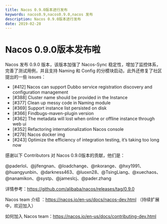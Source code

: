 ```yaml
---
title: Nacos 0.9.0版本进行发布
keywords: nacos0.9,nacos0.9.0,nacos 发布
description: Nacos 0.9.0版本进行发布
date: 2019-02-28
---
```

# Nacos 0.9.0版本发布啦

Nacos 发布 0.9.0 版本，该版本加强了 Nacos-Sync 稳定性，增加了监控体系，完善了测试用例，并且支持 Naming 和 Config 的分模块启动，此外还修复了社区提出的一些 issues：

* [#412] Nacos can support Dubbo service registration discovery and configuration management
* [#388] Cluster name should be provided in the Instance
* [#377] Clean up messy code in Naming module
* [#369] Support instance list persisted on disk
* [#366] Findbugs-maven-plugin version
* [#362] The metadata will lost when online or offline instance through web ui
* [#352] Refactoring internationalization Nacos console
* [#278] Nacos docker img
* [#243] Optimize the efficiency of integration testing, it’s taking too long now

感谢以下 Contributors 对 Nacos 0.9.0版本的贡献，他们是：

@paderlol、@jifengnan、@loadchange、@nkorange、@hxy1991、@huangyunbin、@darkness463、@luoxn28、@TsingLiang、@xuechaos、@nanamikon、@systp、@jameslcj、@pader.zhang



详情参考：https://github.com/alibaba/nacos/releases/tag/0.9.0

Nacos team 介绍 ：https://nacos.io/en-us/docs/nacos-dev.html （持续扩展中，欢迎加入）

如何加入 Nacos team：https://nacos.io/en-us/docs/contributing-dev.html
